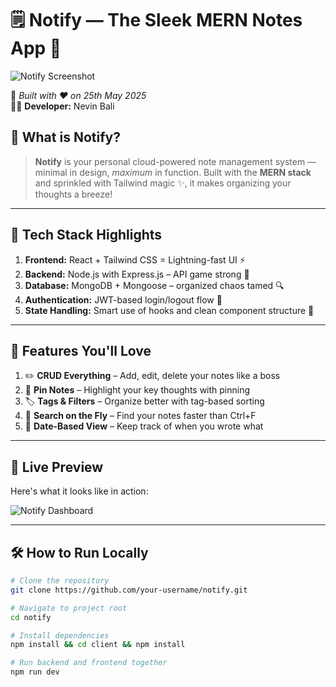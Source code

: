 # 🗒️ Notify — The Sleek MERN Notes App 🚀

![Notify Screenshot](./f2f8362b-b2ed-45d6-979d-08ecb5cc74c2.png)

📅 _Built with ❤️ on 25th May 2025_  
👨‍💻 **Developer:** Nevin Bali  

## 📌 What is Notify?

> **Notify** is your personal cloud-powered note management system — minimal in design, _maximum_ in function. Built with the **MERN stack** and sprinkled with Tailwind magic ✨, it makes organizing your thoughts a breeze!

---

## 🧠 Tech Stack Highlights
1. **Frontend:** React + Tailwind CSS = Lightning-fast UI ⚡  
2. **Backend:** Node.js with Express.js – API game strong 💪  
3. **Database:** MongoDB + Mongoose – organized chaos tamed 🔍  
4. **Authentication:** JWT-based login/logout flow 🔐  
5. **State Handling:** Smart use of hooks and clean component structure 🧼  

---

## 🧩 Features You'll Love
1. ✏️ **CRUD Everything** – Add, edit, delete your notes like a boss  
2. 📍 **Pin Notes** – Highlight your key thoughts with pinning  
3. 🏷️ **Tags & Filters** – Organize better with tag-based sorting  
4. 🔎 **Search on the Fly** – Find your notes faster than Ctrl+F  
5. 📅 **Date-Based View** – Keep track of when you wrote what  

---

## 📸 Live Preview
Here's what it looks like in action:

![Notify Dashboard](./f2f8362b-b2ed-45d6-979d-08ecb5cc74c2.png)

---

## 🛠️ How to Run Locally

```bash
# Clone the repository
git clone https://github.com/your-username/notify.git

# Navigate to project root
cd notify

# Install dependencies
npm install && cd client && npm install

# Run backend and frontend together
npm run dev
